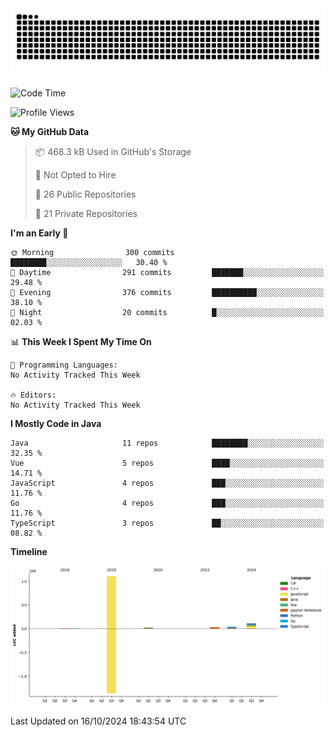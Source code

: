 <picture>
  <source media="(prefers-color-scheme: dark)" srcset="https://raw.githubusercontent.com/Zero-coder/Zero-coder/output/github-contribution-grid-snake-dark.svg">
  <source media="(prefers-color-scheme: light)" srcset="https://raw.githubusercontent.com/Zero-coder/Zero-coder/output/github-contribution-grid-snake.svg">
  <img alt="github contribution grid snake animation" src="https://raw.githubusercontent.com/Zero-coder/Zero-coder/output/github-contribution-grid-snake.svg">
</picture>

<!--START_SECTION:waka-->
![Code Time](http://img.shields.io/badge/Code%20Time-963%20hrs%2032%20mins-blue)

![Profile Views](http://img.shields.io/badge/Profile%20Views-0-blue)

**🐱 My GitHub Data** 

> 📦 468.3 kB Used in GitHub's Storage 
 > 
> 🚫 Not Opted to Hire
 > 
> 📜 26 Public Repositories 
 > 
> 🔑 21 Private Repositories 
 > 
**I'm an Early 🐤** 

```text
🌞 Morning                300 commits         ████████░░░░░░░░░░░░░░░░░   30.40 % 
🌆 Daytime                291 commits         ███████░░░░░░░░░░░░░░░░░░   29.48 % 
🌃 Evening                376 commits         ██████████░░░░░░░░░░░░░░░   38.10 % 
🌙 Night                  20 commits          █░░░░░░░░░░░░░░░░░░░░░░░░   02.03 % 
```


📊 **This Week I Spent My Time On** 

```text
💬 Programming Languages: 
No Activity Tracked This Week

🔥 Editors: 
No Activity Tracked This Week
```

**I Mostly Code in Java** 

```text
Java                     11 repos            ████████░░░░░░░░░░░░░░░░░   32.35 % 
Vue                      5 repos             ████░░░░░░░░░░░░░░░░░░░░░   14.71 % 
JavaScript               4 repos             ███░░░░░░░░░░░░░░░░░░░░░░   11.76 % 
Go                       4 repos             ███░░░░░░░░░░░░░░░░░░░░░░   11.76 % 
TypeScript               3 repos             ██░░░░░░░░░░░░░░░░░░░░░░░   08.82 % 
```



**Timeline**

![Lines of Code chart](https://raw.githubusercontent.com/StarDust0814/StarDust0814/main/assets/bar_graph.png)


 Last Updated on 16/10/2024 18:43:54 UTC
<!--END_SECTION:waka-->

